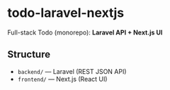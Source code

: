 # todo-laravel-nextjs
Full-stack Todo (monorepo): **Laravel API + Next.js UI**

## Structure
- `backend/` — Laravel (REST JSON API)
- `frontend/` — Next.js (React UI)
